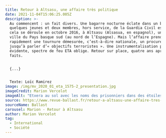 ```yaml
---
title: Retour à Altsasu, une affaire très politique
date: 2021-11-04T15:06:25.005Z
description: >-
  Au commencent : un fait divers. Une bagarre nocturne éclate dans un bar entre
  quelques jeunes et deux membres, hors service, de la Guardia Civil espagnole —
  cela se déroule en octobre 2016, à Altsasu (Alsasua, en espagnol), une petite
  ville du Pays basque sud (au nord de l’Espagne). Mais l’affaire prend
  rapidement une tournure démesurée, c’est-à-dire nationale, un procureur allant
  jusqu’à parler d’« objectifs terroristes ». Une instrumentalisation politique
  évidente, spectre de feu ETA oblige. Retour sur place, quatre ans après les
  faits.


  {...}


  Texte: Loïc Ramirez
image: /img/mv_2020_01_eta_1575-2_presentation.jpg
imageCredit: Marion Vercelot
imageAlt: "Etxera au sol avec les noms des prisonniers dans des étoiles dessinées. "
source: https://www.revue-ballast.fr/retour-a-altsasu-une-affaire-tres-politique/
sourceName: Ballast
carousel: Marion - Retour à Altsasu
author: Marion Vercelot
tag:
  - International
  - Société
---
```

